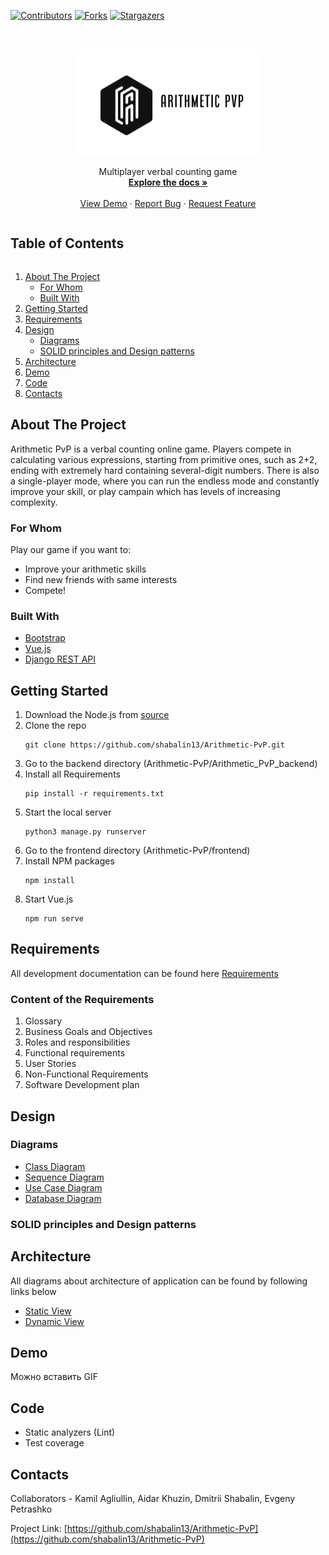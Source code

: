 [![Contributors][contributors-shield]][contributors-url] [![Forks][forks-shield]][forks-url] [![Stargazers][stars-shield]][stars-url]


<!-- PROJECT LOGO -->
<br />
<p align="center">
  <a href="https://github.com/shabalin13/Arithmetic-PvP">
    <img src="logo.png" alt="Logo" width="300" height="171">
  </a>

  <p align="center">
    Multiplayer verbal counting game
    <br />
    <a href="https://github.com/shabalin13/Arithmetic-PvP"><strong>Explore the docs »</strong></a>
    <br />
    <br />
    <a href="https://github.com/shabalin13/Arithmetic-PvP">View Demo</a>
    ·
    <a href="https://github.com/shabalin13/Arithmetic-PvP/issues">Report Bug</a>
    ·
    <a href="https://github.com/shabalin13/Arithmetic-PvP/issues">Request Feature</a>
  </p>
</p>



<!-- TABLE OF CONTENTS -->

  <h2 style="display: inline-block">Table of Contents</h2>
  <ol>
    <li>
      <a href="#about-the-project">About The Project</a>
      <ul>
        <li><a href="#for-whom">For Whom</a></li>
      </ul>
      <ul>
        <li><a href="#built-with">Built With</a></li>
      </ul>
    </li>
    <li>
      <a href="#getting-started">Getting Started</a>
    </li>
    <li>
      <a href="#requirements">Requirements</a>
    </li>
    <li>
      <a href="#design">Design</a>
      <ul>
        <li><a href="#diagrams">Diagrams</a></li>
      </ul>
      <ul>
        <li><a href="#solid-principles-and-design-patterns">SOLID principles and Design patterns</a></li>
      </ul>
    </li>
    <li><a href="#architecture">Architecture</a></li>
    <li><a href="#demo">Demo</a></li>
    <li><a href="#code">Code</a></li>
    <li><a href="#contacts">Contacts</a></li>
  </ol>




<!-- ABOUT THE PROJECT -->
## About The Project

Arithmetic PvP is a verbal counting online game. Players compete in calculating various expressions, starting from primitive ones, such as 2+2, ending with extremely hard containing several-digit numbers. There is also a single-player mode, where you can run the endless mode and constantly improve your skill, or play campain which has levels of increasing complexity. 

### For Whom
Play our game if you want to:

* Improve your arithmetic skills
* Find new friends with same interests
* Compete!


### Built With

* [Bootstrap](https://getbootstrap.com/)
* [Vue.js](https://vuejs.org/)
* [Django REST API](https://www.django-rest-framework.org/)



<!-- GETTING STARTED -->
## Getting Started

1) Download the Node.js from [source](https://nodejs.org/en/download/)
2) Clone the repo
    ```
    git clone https://github.com/shabalin13/Arithmetic-PvP.git
    ```
3) Go to the backend directory (Arithmetic-PvP/Arithmetic_PvP_backend)
4) Install all Requirements
    ```
    pip install -r requirements.txt
    ```
5) Start the local server
    ```
    python3 manage.py runserver
    ```
6) Go to the frontend directory (Arithmetic-PvP/frontend)
7) Install NPM packages
    ```
    npm install
    ```
8) Start Vue.js
    ```
    npm run serve
    ```

## Requirements

All development documentation can be found here [Requirements](https://github.com/shabalin13/Arithmetic-PvP/blob/main/Documentation/Requirements.pdf)

### Content of the Requirements

1.  Glossary
2.  Business Goals and Objectives
3.  Roles and responsibilities
4.  Functional requirements
5.  User Stories
6.  Non-Functional Requirements
7.  Software Development plan


## Design

### Diagrams

* [Class Diagram]()
* [Sequence Diagram]()
* [Use Case Diagram]()
* [Database Diagram]()

### SOLID principles and Design patterns



## Architecture

All diagrams about architecture of application can be found by following links below

* [Static View]()
* [Dynamic View]()

## Demo

Можно вставить GIF 

## Code

*  Static analyzers (Lint)
*  Test coverage


<!-- CONTACTS -->
## Contacts

Collaborators - Kamil Agliullin, Aidar Khuzin, Dmitrii Shabalin, Evgeny Petrashko

Project Link: [https://github.com/shabalin13/Arithmetic-PvP](https://github.com/shabalin13/Arithmetic-PvP)



<!-- MARKDOWN LINKS & IMAGES -->
<!-- https://www.markdownguide.org/basic-syntax/#reference-style-links -->
[contributors-shield]: https://img.shields.io/github/contributors/shabalin13/Arithmetic-PvP.svg?style=for-the-badge
[contributors-url]: https://github.com/shabalin13/Arithmetic-PvP/graphs/contributors
[forks-shield]: https://img.shields.io/github/forks/shabalin13/Arithmetic-PvP.svg?style=for-the-badge
[forks-url]: https://github.com/shabalin13/Arithmetic-PvP/network/members
[stars-shield]: https://img.shields.io/github/stars/shabalin13/Arithmetic-PvP.svg?style=for-the-badge
[stars-url]: https://github.com/shabalin13/Arithmetic-PvP/stargazers
[license-shield]: https://img.shields.io/github/license/shabalin13/Arithmetic-PvP.svg?style=for-the-badge

